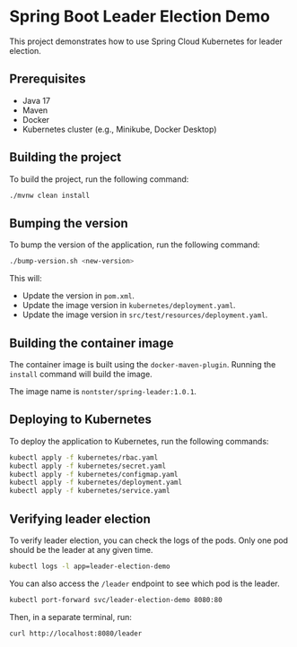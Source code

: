 # Spring Boot Leader Election Demo

This project demonstrates how to use Spring Cloud Kubernetes for leader election.

## Prerequisites

*   Java 17
*   Maven
*   Docker
*   Kubernetes cluster (e.g., Minikube, Docker Desktop)

## Building the project

To build the project, run the following command:

```bash
./mvnw clean install
```

## Bumping the version

To bump the version of the application, run the following command:

```bash
./bump-version.sh <new-version>
```

This will:

*   Update the version in `pom.xml`.
*   Update the image version in `kubernetes/deployment.yaml`.
*   Update the image version in `src/test/resources/deployment.yaml`.

## Building the container image

The container image is built using the `docker-maven-plugin`. Running the `install` command will build the image.

The image name is `nontster/spring-leader:1.0.1`.

## Deploying to Kubernetes

To deploy the application to Kubernetes, run the following commands:

```bash
kubectl apply -f kubernetes/rbac.yaml
kubectl apply -f kubernetes/secret.yaml
kubectl apply -f kubernetes/configmap.yaml
kubectl apply -f kubernetes/deployment.yaml
kubectl apply -f kubernetes/service.yaml
```

## Verifying leader election

To verify leader election, you can check the logs of the pods. Only one pod should be the leader at any given time.

```bash
kubectl logs -l app=leader-election-demo
```

You can also access the `/leader` endpoint to see which pod is the leader.

```bash
kubectl port-forward svc/leader-election-demo 8080:80
```

Then, in a separate terminal, run:

```bash
curl http://localhost:8080/leader
```